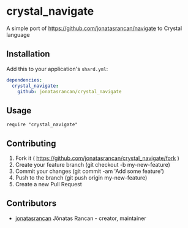 # crystal_navigate

A simple port of https://github.com/jonatasrancan/navigate to Crystal language

## Installation

Add this to your application's `shard.yml`:

```yaml
dependencies:
  crystal_navigate:
    github: jonatasrancan/crystal_navigate
```

## Usage

```crystal
require "crystal_navigate"
```

## Contributing

1. Fork it ( https://github.com/jonatasrancan/crystal_navigate/fork )
2. Create your feature branch (git checkout -b my-new-feature)
3. Commit your changes (git commit -am 'Add some feature')
4. Push to the branch (git push origin my-new-feature)
5. Create a new Pull Request

## Contributors

- [jonatasrancan](https://github.com/jonatasrancan) Jônatas Rancan - creator, maintainer
